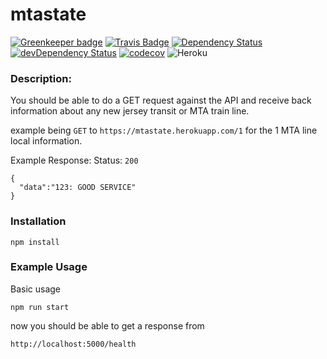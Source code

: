mtastate
=========

[![Greenkeeper badge](https://badges.greenkeeper.io/wh-iterabb-it/mtastate.svg)](https://greenkeeper.io/)
[![Travis Badge](https://travis-ci.org/wh-iterabb-it/mtastate.svg?branch=master)](https://travis-ci.org/wh-iterabb-it/mtastate)
[![Dependency Status](https://img.shields.io/david/wh-iterabb-it/mtastate.svg?style=flat)](https://david-dm.org/wh-iterabb-it/mtastate#info=Dependencies)
[![devDependency Status](https://img.shields.io/david/dev/wh-iterabb-it/mtastate.svg?style=flat)](https://david-dm.org/wh-iterabb-it/mtastate#info=devDependencies)
[![codecov](https://codecov.io/gh/wh-iterabb-it/mtastate/branch/master/graph/badge.svg)](https://codecov.io/gh/wh-iterabb-it/mtastate)
![Heroku](https://heroku-badge.herokuapp.com/?app=mtastate)


### Description:

You should be able to do a GET request against the API and receive back information about any new jersey transit or MTA train line.

example being `GET` to  `https://mtastate.herokuapp.com/1` for the 1 MTA line local information.

Example Response:
Status: `200`
```
{
  "data":"123: GOOD SERVICE"
}
```

### Installation

```
npm install
```
### Example Usage

Basic usage
```
npm run start
```

now you should be able to get a response from

```
http://localhost:5000/health
```
